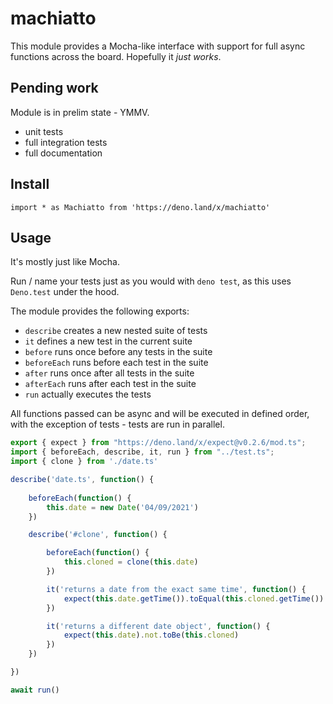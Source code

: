# machiatto

This module provides a Mocha-like interface with support for full async functions across the board. Hopefully it *just works*.

## Pending work

Module is in prelim state - YMMV.

- unit tests
- full integration tests
- full documentation

## Install

`import * as Machiatto from 'https://deno.land/x/machiatto'`

## Usage

It's mostly just like Mocha.

Run / name your tests just as you would with `deno test`, as this uses `Deno.test` under the hood.

The module provides the following exports:

- `describe` creates a new nested suite of tests
- `it` defines a new test in the current suite
- `before` runs once before any tests in the suite
- `beforeEach` runs before each test in the suite
- `after` runs once after all tests in the suite
- `afterEach` runs after each test in the suite
- `run` actually executes the tests

All functions passed can be async and will be executed in defined order, with the exception of tests - tests are run in parallel.

```ts
export { expect } from "https://deno.land/x/expect@v0.2.6/mod.ts";
import { beforeEach, describe, it, run } from "../test.ts";
import { clone } from './date.ts'

describe('date.ts', function() {
    
    beforeEach(function() {
        this.date = new Date('04/09/2021')
    })

    describe('#clone', function() {

        beforeEach(function() {
            this.cloned = clone(this.date)
        })

        it('returns a date from the exact same time', function() {
            expect(this.date.getTime()).toEqual(this.cloned.getTime())
        })

        it('returns a different date object', function() {
            expect(this.date).not.toBe(this.cloned)
        })
    })

})

await run()
```